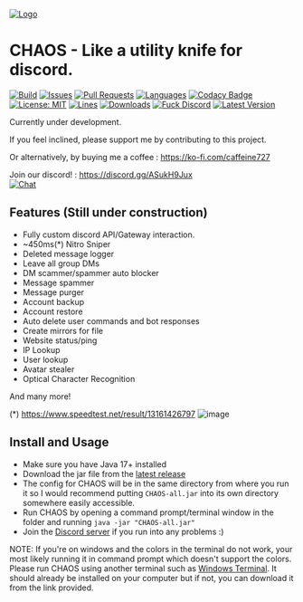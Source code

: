 [![Logo](https://caffeine.moe/CHAOS/logo-min.jpg)](https://caffeine.moe/CHAOS/)
# CHAOS - Like a utility knife for discord.

[![Build](https://github.com/caffeine-moe/CHAOS/workflows/Build/badge.svg)](https://github.com/caffeine-moe/CHAOS/actions/workflows/ci.yml) [![Issues](https://img.shields.io/github/issues/caffeine-moe/CHAOS)](https://github.com/caffeine-moe/CHAOS/issues) [![Pull Requests](https://img.shields.io/github/issues-pr/caffeine-moe/CHAOS)](https://github.com/caffeine-moe/CHAOS/pulls) [![Languages](https://img.shields.io/github/languages/top/caffeine-moe/CHAOS)](https://github.com/caffeine-moe/CHAOS/search?l=kotlin&type=code) [![Codacy Badge](https://app.codacy.com/project/badge/Grade/20fac2c6452940e592ffc9e06f21972a)](https://www.codacy.com/gh/caffeine-moe/CHAOS/dashboard?utm_source=github.com&amp;utm_medium=referral&amp;utm_content=caffeine-moe/CHAOS&amp;utm_campaign=Badge_Grade) [![License: MIT](https://img.shields.io/github/license/caffeine-moe/CHAOS)](https://mit-license.org/) [![Lines](https://img.shields.io/tokei/lines/github/caffeine-moe/CHAOS)]() [![Downloads](https://img.shields.io/github/downloads/caffeine-moe/CHAOS/total)]() [![Fuck Discord](https://img.shields.io/badge/Fuck-Discord-critical)](https://discord.com/developers/docs/topics/oauth2#bot-vs-user-accounts) [![Latest Version](https://img.shields.io/github/v/release/caffeine-moe/CHAOS?include_prereleases)](https://github.com/caffeine-moe/CHAOS/releases)


Currently under development.

If you feel inclined, please support me by contributing to this project. 

Or alternatively, by buying me a coffee : https://ko-fi.com/caffeine727

Join our discord! : https://discord.gg/ASukH9Jux  
[![Chat](https://img.shields.io/discord/614568502573137920?label=discord)](https://discord.gg/ASukH9Jux )

## Features (Still under construction)
- Fully custom discord API/Gateway interaction.
- ~450ms(*) Nitro Sniper
- Deleted message logger
- Leave all group DMs
- DM scammer/spammer auto blocker
- Message spammer
- Message purger
- Account backup
- Account restore
- Auto delete user commands and bot responses
- Create mirrors for file
- Website status/ping
- IP Lookup
- User lookup
- Avatar stealer
- Optical Character Recognition

And many more!

(*) https://www.speedtest.net/result/13161426797
![image](https://user-images.githubusercontent.com/45857025/168665832-740ef04b-1511-46ef-be0b-37cf1b571a46.png)

## Install and Usage
- Make sure you have Java 17+ installed
- Download the jar file from the [latest release](https://github.com/caffeine-moe/CHAOS/releases/latest)
- The config for CHAOS will be in the same directory from where you run it so I would recommend putting `CHAOS-all.jar` into its own directory somewhere easily accessible.
- Run CHAOS by opening a command prompt/terminal window in the folder and running `java -jar "CHAOS-all.jar"`
- Join the [Discord server](https://discord.gg/ASukH9Juxz) if you run into any problems :)

NOTE: If you're on windows and the colors in the terminal do not work, your most likely running it in command prompt which doesn't support the colors.  Please run CHAOS using another terminal such as [Windows Terminal](https://apps.microsoft.com/store/detail/windows-terminal/9N0DX20HK701).  It should already be installed on your computer but if not, you can download it from the link provided.
